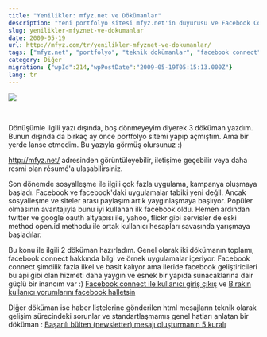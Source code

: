 ```yaml
---
title: "Yenilikler: mfyz.net ve Dökümanlar"
description: "Yeni portfolyo sitesi mfyz.net'in duyurusu ve Facebook Connect ile e-posta bültenleri üzerine yazılmış yeni teknik dökümanların tanıtımı."
slug: yenilikler-mfyznet-ve-dokumanlar
date: 2009-05-19
url: http://mfyz.com/tr/yenilikler-mfyznet-ve-dokumanlar/
tags: ["mfyz.net", "portfolyo", "teknik dokümanlar", "facebook connect", "e-posta bülteni"]
category: Diğer
migration: {"wpId":214,"wpPostDate":"2009-05-19T05:15:13.000Z"}
lang: tr
---
```


![](/images/archive/tr/2009/05/portfolyo_fbconnect.jpg)

 

Dönüşümle ilgili yazı dışında, boş dönmeyeyim diyerek 3 döküman yazdım. Bunun dışında da birkaç ay önce portfolyo sitemi yapıp açmıştım. Ama bir yerde lanse etmedim. Bu yazıyla görmüş olursunuz :)

http://mfyz.net/ adresinden görüntüleyebilir, iletişime geçebilir veya daha resmi olan résumé'a ulaşabilirsiniz.

Son dönemde sosyalleşme ile ilgili çok fazla uygulama, kampanya oluşmaya başladı. Facebook ve facebook'daki uygulamalar tabiki yeni değil. Ancak sosyalleşme ve siteler arası paylaşım artık yaygınlaşmaya başlıyor. Popüler olmasının avantajıyla bunu iyi kullanan ilk facebook oldu. Hemen ardından twitter ve google oauth altyapısı ile, yahoo, flickr gibi servisler de eski method open.id methodu ile ortak kullanıcı hesapları savaşında yarışmaya başladılar.

Bu konu ile ilgili 2 döküman hazırladım. Genel olarak iki dökümanın toplamı, facebook connect hakkında bilgi ve örnek uygulamalar içeriyor. Facebook connect şimdilik fazla ilkel ve basit kalıyor ama ileride facebook geliştiricileri bu api gibi olan hizmeti daha yaygın ve esnek bir yapıda sunacaklarına dair güçlü bir inancım var :) [Facebook connect ile kullanıcı giriş çıkış](/facebook-connect-ile-kullanici-giris-cikis/) ve [Bırakın kullanıcı yorumlarını facebook halletsin](/birakin-kullanici-yorumlarini-facebook-halletsin/)

Diğer döküman ise haber listelerine gönderilen html mesajların teknik olarak gelişim sürecindeki sorunlar ve standartlaşmamış genel hatları anlatan bir döküman : [Başarılı bülten (newsletter) mesajı oluşturmanın 5 kuralı](/basarili-bulten-newsletter-mesaji-olusturmanin-5-kurali/)